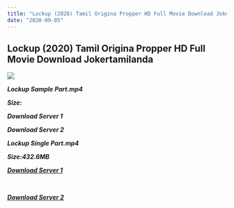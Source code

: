 ```yaml
---
title: "Lockup (2020) Tamil Origina Propper HD Full Movie Download Jokertamilanda"
date: "2020-09-05"
---
```


## Lockup (2020) Tamil Origina Propper HD Full Movie Download Jokertamilanda

![](https://images.moviebuff.com/e6edb503-4723-46ea-b98f-c8431e32cc67?w=1000)

**_Lockup Sample Part.mp4_**

**_Size:_**

**_Download Server 1_**

**_Download Server 2_**

**_Lockup Single Part.mp4_**

**_Size:432.6MB_**

**_[Download Server 1](http://www.madrasrockerss.pw/files/Tamil{b337cb003d07febca875724d018e20f8c1927a284fdd439ea607fcc650de5bb7}20Movies/Tamil{b337cb003d07febca875724d018e20f8c1927a284fdd439ea607fcc650de5bb7}202020{b337cb003d07febca875724d018e20f8c1927a284fdd439ea607fcc650de5bb7}20Movies/Lockup{b337cb003d07febca875724d018e20f8c1927a284fdd439ea607fcc650de5bb7}20(2020){b337cb003d07febca875724d018e20f8c1927a284fdd439ea607fcc650de5bb7}20Tamil{b337cb003d07febca875724d018e20f8c1927a284fdd439ea607fcc650de5bb7}20Original{b337cb003d07febca875724d018e20f8c1927a284fdd439ea607fcc650de5bb7}20HDRip/Lockup{b337cb003d07febca875724d018e20f8c1927a284fdd439ea607fcc650de5bb7}20Tamil{b337cb003d07febca875724d018e20f8c1927a284fdd439ea607fcc650de5bb7}20Original{b337cb003d07febca875724d018e20f8c1927a284fdd439ea607fcc650de5bb7}20HDRip{b337cb003d07febca875724d018e20f8c1927a284fdd439ea607fcc650de5bb7}20Single{b337cb003d07febca875724d018e20f8c1927a284fdd439ea607fcc650de5bb7}20Part/Lockup{b337cb003d07febca875724d018e20f8c1927a284fdd439ea607fcc650de5bb7}20(2020){b337cb003d07febca875724d018e20f8c1927a284fdd439ea607fcc650de5bb7}20Tamil{b337cb003d07febca875724d018e20f8c1927a284fdd439ea607fcc650de5bb7}20Original{b337cb003d07febca875724d018e20f8c1927a284fdd439ea607fcc650de5bb7}20HDRip{b337cb003d07febca875724d018e20f8c1927a284fdd439ea607fcc650de5bb7}20Single{b337cb003d07febca875724d018e20f8c1927a284fdd439ea607fcc650de5bb7}20Part.mp4)_**

**_[  
](http://www.madrasrockerss.pw/files/Tamil{b337cb003d07febca875724d018e20f8c1927a284fdd439ea607fcc650de5bb7}20Movies/Tamil{b337cb003d07febca875724d018e20f8c1927a284fdd439ea607fcc650de5bb7}202020{b337cb003d07febca875724d018e20f8c1927a284fdd439ea607fcc650de5bb7}20Movies/Lockup{b337cb003d07febca875724d018e20f8c1927a284fdd439ea607fcc650de5bb7}20(2020){b337cb003d07febca875724d018e20f8c1927a284fdd439ea607fcc650de5bb7}20Tamil{b337cb003d07febca875724d018e20f8c1927a284fdd439ea607fcc650de5bb7}20Original{b337cb003d07febca875724d018e20f8c1927a284fdd439ea607fcc650de5bb7}20HDRip/Lockup{b337cb003d07febca875724d018e20f8c1927a284fdd439ea607fcc650de5bb7}20Tamil{b337cb003d07febca875724d018e20f8c1927a284fdd439ea607fcc650de5bb7}20Original{b337cb003d07febca875724d018e20f8c1927a284fdd439ea607fcc650de5bb7}20HDRip{b337cb003d07febca875724d018e20f8c1927a284fdd439ea607fcc650de5bb7}20Single{b337cb003d07febca875724d018e20f8c1927a284fdd439ea607fcc650de5bb7}20Part/Lockup{b337cb003d07febca875724d018e20f8c1927a284fdd439ea607fcc650de5bb7}20(2020){b337cb003d07febca875724d018e20f8c1927a284fdd439ea607fcc650de5bb7}20Tamil{b337cb003d07febca875724d018e20f8c1927a284fdd439ea607fcc650de5bb7}20Original{b337cb003d07febca875724d018e20f8c1927a284fdd439ea607fcc650de5bb7}20HDRip{b337cb003d07febca875724d018e20f8c1927a284fdd439ea607fcc650de5bb7}20Single{b337cb003d07febca875724d018e20f8c1927a284fdd439ea607fcc650de5bb7}20Part.mp4)_**

**_[Download Server 2](http://www.madrasrockerss.pw/files/Tamil{b337cb003d07febca875724d018e20f8c1927a284fdd439ea607fcc650de5bb7}20Movies/Tamil{b337cb003d07febca875724d018e20f8c1927a284fdd439ea607fcc650de5bb7}202020{b337cb003d07febca875724d018e20f8c1927a284fdd439ea607fcc650de5bb7}20Movies/Lockup{b337cb003d07febca875724d018e20f8c1927a284fdd439ea607fcc650de5bb7}20(2020){b337cb003d07febca875724d018e20f8c1927a284fdd439ea607fcc650de5bb7}20Tamil{b337cb003d07febca875724d018e20f8c1927a284fdd439ea607fcc650de5bb7}20Original{b337cb003d07febca875724d018e20f8c1927a284fdd439ea607fcc650de5bb7}20HDRip/Lockup{b337cb003d07febca875724d018e20f8c1927a284fdd439ea607fcc650de5bb7}20Tamil{b337cb003d07febca875724d018e20f8c1927a284fdd439ea607fcc650de5bb7}20Original{b337cb003d07febca875724d018e20f8c1927a284fdd439ea607fcc650de5bb7}20HDRip{b337cb003d07febca875724d018e20f8c1927a284fdd439ea607fcc650de5bb7}20Single{b337cb003d07febca875724d018e20f8c1927a284fdd439ea607fcc650de5bb7}20Part/Lockup{b337cb003d07febca875724d018e20f8c1927a284fdd439ea607fcc650de5bb7}20(2020){b337cb003d07febca875724d018e20f8c1927a284fdd439ea607fcc650de5bb7}20Tamil{b337cb003d07febca875724d018e20f8c1927a284fdd439ea607fcc650de5bb7}20Original{b337cb003d07febca875724d018e20f8c1927a284fdd439ea607fcc650de5bb7}20HDRip{b337cb003d07febca875724d018e20f8c1927a284fdd439ea607fcc650de5bb7}20Single{b337cb003d07febca875724d018e20f8c1927a284fdd439ea607fcc650de5bb7}20Part.mp4)_**
